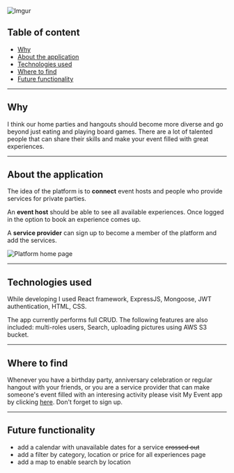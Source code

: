 ![Imgur](https://imgur.com/w37W6zi.png)

## Table of content

- [Why](#why)
- [About the application](#about-the-application)
- [Technologies used](#technologies-used)
- [Where to find](#where-to-find)
- [Future functionality](#future-functionality)
---
## Why
I think our home parties and hangouts should become more diverse and go beyond just eating and playing board games. There are a lot of talented people that can share their skills and make your event filled with great experiences.

---

## About the application
The idea of the platform is to **connect** event hosts and people who provide services for private parties.

An **event host** should be able to see all available experiences. Once logged in the option to book an experience comes up.

A **service provider** can sign up to become a member of the platform and add the services.

![Platform home page](https://imgur.com/LeGQWlv.png)

---

## Technologies used
While developing I used React framework, ExpressJS, Mongoose, JWT authentication, HTML, CSS.

The app currently performs full CRUD. The following features are also included: multi-roles users, Search, uploading pictures using AWS S3 bucket.

---

## Where to find
Whenever you have a birthday party, anniversary celebration or regular hangout with your friends, or you are a service provider that can make someone's event filled with an interesing activity please visit My Event app by clicking [here](https://my-event-app-sei44.herokuapp.com/). Don't forget to sign up.

---

## Future functionality

* add a calendar with unavailable dates for a service <s>crossed out</s>
* add a filter by category, location or price for all experiences page
* add a map to enable search by location
